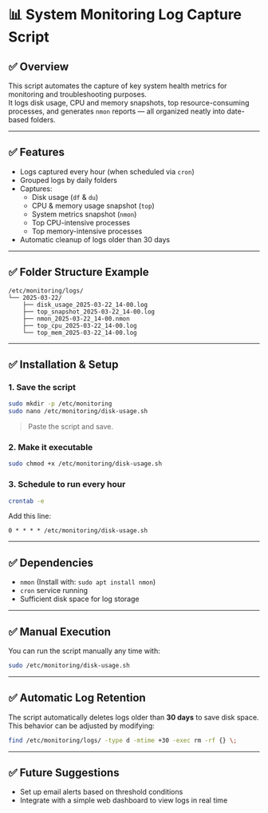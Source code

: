 
# 📊 System Monitoring Log Capture Script

## ✅ Overview
This script automates the capture of key system health metrics for monitoring and troubleshooting purposes.  
It logs disk usage, CPU and memory snapshots, top resource-consuming processes, and generates `nmon` reports — all organized neatly into date-based folders.

---

## ✅ Features
- Logs captured every hour (when scheduled via `cron`)
- Grouped logs by daily folders
- Captures:
  - Disk usage (`df` & `du`)
  - CPU & memory usage snapshot (`top`)
  - System metrics snapshot (`nmon`)
  - Top CPU-intensive processes
  - Top memory-intensive processes
- Automatic cleanup of logs older than 30 days

---

## ✅ Folder Structure Example
```
/etc/monitoring/logs/
└── 2025-03-22/
    ├── disk_usage_2025-03-22_14-00.log
    ├── top_snapshot_2025-03-22_14-00.log
    ├── nmon_2025-03-22_14-00.nmon
    ├── top_cpu_2025-03-22_14-00.log
    └── top_mem_2025-03-22_14-00.log
```

---

## ✅ Installation & Setup

### 1. Save the script
```bash
sudo mkdir -p /etc/monitoring
sudo nano /etc/monitoring/disk-usage.sh
```
> Paste the script and save.

### 2. Make it executable
```bash
sudo chmod +x /etc/monitoring/disk-usage.sh
```

### 3. Schedule to run every hour
```bash
crontab -e
```
Add this line:
```
0 * * * * /etc/monitoring/disk-usage.sh
```

---

## ✅ Dependencies
- `nmon` (Install with: `sudo apt install nmon`)
- `cron` service running
- Sufficient disk space for log storage

---

## ✅ Manual Execution
You can run the script manually any time with:
```bash
sudo /etc/monitoring/disk-usage.sh
```

---

## ✅ Automatic Log Retention
The script automatically deletes logs older than **30 days** to save disk space.  
This behavior can be adjusted by modifying:
```bash
find /etc/monitoring/logs/ -type d -mtime +30 -exec rm -rf {} \;
```

---

## ✅ Future Suggestions
- Set up email alerts based on threshold conditions
- Integrate with a simple web dashboard to view logs in real time
